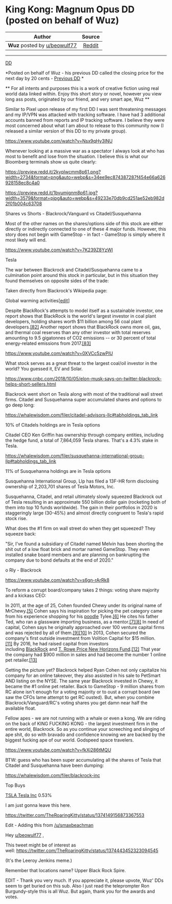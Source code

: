 King Kong: Magnum Opus DD (posted on behalf of Wuz)
===================================================

| Author       | Source       | 
| :-------------: |:-------------:|
|  **Wuz** posted by [u/beowulf77](https://www.reddit.com/user/beowulf77/) | [Reddit](https://www.reddit.com/r/GME/comments/md89wg/king_kong_magnum_opus_dd_posted_on_behalf_of_wuz/) | 

---

[DD](https://www.reddit.com/r/GME/search?q=flair_name%3A%22DD%22&restrict_sr=1)

*Posted on behalf of Wuz - his previous DD called the closing price for the next day by 20 cents - [Previous DD](https://www.reddit.com/r/GME/comments/m8swj1/not_all_sells_are_enemies_victory_lap_edition/) *

** For all intents and purposes this is a work of creative fiction using real world data linked within. Enjoy this short story or novel, however you view long ass posts, originated by our friend, and very smart ape, Wuz **

Similar to Pixel upon release of my first DD I was sent threatening messages and my IP/VPN was attacked with tracking software. I have had 3 additional accounts banned from reports and IP tracking software. I believe they were most concerned about what I am about to release to this community now (I released a similar version of this DD to my private group).

<https://www.youtube.com/watch?v=Nsx9qHy3INU>

Whenever looking at a massive war as a spectator I always look at who has most to benefit and lose from the situation. I believe this is what our Bloomberg terminals show us quite clearly:

<https://preview.redd.it/2kyplwcmm8p61.png?width=2734&format=png&auto=webp&s=34ee9ec874387287f454e66a626928158ec8c4a0>

<https://preview.redd.it/1bvumjgnm8p61.jpg?width=3579&format=pjpg&auto=webp&s=49233e70db9cd251ae52eb982d2f01b004c63708>

Shares vs Shorts - Blackrock/Vanguard vs Citadel/Susquehanna

Most of the other names on the shares/options side of this stock are either directly or indirectly connected to one of these 4 major funds. However, this story does not begin with GameStop - in fact - GameStop is simply where it most likely will end.

<https://www.youtube.com/watch?v=7K239Z8YzWI>

Tesla

The war between Blackrock and Citadel/Susquehanna came to a culmination point around this stock in particular, but in this situation they found themselves on opposite sides of the trade:

Taken directly from Blackrock's Wikipedia page:

Global warming activities[[edit](https://en.wikipedia.org/w/index.php?title=BlackRock&action=edit&section=12)]

Despite BlackRock's attempts to model itself as a sustainable investor, one report shows that BlackRock is the world's largest investor in coal plant developers, holding shares worth $11 billion among 56 coal plant developers.[[82]](https://en.wikipedia.org/wiki/BlackRock#cite_note-82) Another report shows that BlackRock owns more oil, gas, and thermal coal reserves than any other investor with total reserves amounting to 9.5 gigatonnes of CO2 emissions -- or 30 percent of total energy-related emissions from 2017.[[83]](https://en.wikipedia.org/wiki/BlackRock#cite_note-83)

<https://www.youtube.com/watch?v=0XVCc5zwPlU>

What stock serves as a great threat to the largest coal/oil investor in the world? You guessed it, EV and Solar.

<https://www.cnbc.com/2018/10/05/elon-musk-says-on-twitter-blackrock-helps-short-sellers.html>

Blackrock went short on Tesla along with most of the traditional wall street firms. Citadel and Susquehanna super accumulated shares and options to go deep long:

<https://whalewisdom.com/filer/citadel-advisors-llc#tabholdings_tab_link>

10% of Citadels holdings are in Tesla options

Citadel CEO Ken Griffin has ownership through company entities, including the hedge fund, a total of 7,864,059 Tesla shares. That's a 4.3% stake in Tesla.

<https://whalewisdom.com/filer/susquehanna-international-group-llp#tabholdings_tab_link>

11% of Susquehanna holdings are in Tesla options

Susquehanna International Group, Llp has filed a 13F-HR form disclosing ownership of 2,203,701 shares of Tesla Motors, Inc.

Susquehanna, Citadel, and retail ultimately slowly squeezed Blackrock out of Tesla resulting in an approximate 550 billion dollar gain (rocketing both of them into top 10 funds worldwide). The gain in their portfolios in 2020 is staggeringly large (30-45%) and almost directly congruent to Tesla's rapid stock rise.

What does the #1 firm on wall street do when they get squeezed? They squeeze back:

"Sir, I've found a subsidiary of Citadel named Melvin has been shorting the shit out of a low float brick and mortar named GameStop. They even installed snake board members and are planning on bankrupting the company due to bond defaults at the end of 2020."

o Rly - Blackrock

<https://www.youtube.com/watch?v=s6gn-rArRk8>

To reform a corrupt board/company takes 2 things: voting share majority and a kickass CEO:

In 2011, at the age of 25, Cohen founded Chewy under its original name of MrChewy.[[5]](https://en.wikipedia.org/wiki/Ryan_Cohen#cite_note-lima-5) Cohen says his inspiration for picking the pet category came from his experience shopping for his [poodle](https://en.wikipedia.org/wiki/Poodle) Tylee.[[6]](https://en.wikipedia.org/wiki/Ryan_Cohen#cite_note-forbes-6) He cites his father Ted, who ran a glassware importing business, as a mentor.[[7]](https://en.wikipedia.org/wiki/Ryan_Cohen#cite_note-verdon-7)[[8]](https://en.wikipedia.org/wiki/Ryan_Cohen#cite_note-rcohen-8) In need of capital, Cohen says he originally approached over 100 venture capital firms and was rejected by all of them.[[9]](https://en.wikipedia.org/wiki/Ryan_Cohen#cite_note-adams-9)[[10]](https://en.wikipedia.org/wiki/Ryan_Cohen#cite_note-dahlberg2-10) In 2013, Cohen secured the company's first outside investment from Volition Capital for $15 million.[[11]](https://en.wikipedia.org/wiki/Ryan_Cohen#cite_note-cohen-11) By 2016, he had raised capital from investors including [BlackRock](https://en.wikipedia.org/wiki/BlackRock) and [T. Rowe Price New Horizons Fund](https://en.wikipedia.org/wiki/T._Rowe_Price).[[12]](https://en.wikipedia.org/wiki/Ryan_Cohen#cite_note-zaleski-12) That year the company had $900 million in sales and had become the number 1 online pet retailer.[[13]](https://en.wikipedia.org/wiki/Ryan_Cohen#cite_note-armental-13)

Getting the picture yet? Blackrock helped Ryan Cohen not only capitalize his company for an online takeover, they also assisted in his sale to PetSmart AND listing on the NYSE. The same year Blackrock invested in Chewy, it became the #1 online pet retailer. Back to GameStop - 9 million shares from RC alone isn't enough for a voting majority or to oust a corrupt board (we saw the CFOs lame attempt to get RC ousted). But, when you combine Blackrock/Vanguard/RC's voting shares you get damn near half the available float.

Fellow apes - we are not running with a whale or even a kong. We are riding on the back of KING FUCKING KONG - the largest investment firm in the entire world, Blackrock. So as you continue your screeching and slinging of ape shit, do so with bravado and confidence knowing we are backed by the biggest fucking ape of our world. Godspeed space travelers.

<https://www.youtube.com/watch?v=fkXi286tMQU>

BTW: guess who has been super accumulating all the shares of Tesla that Citadel and Susquehanna have been dumping:

<https://whalewisdom.com/filer/blackrock-inc>

Top Buys

[TSLA Tesla Inc](https://whalewisdom.com/stock/tsla) 0.53%

I am just gonna leave this here.

<https://twitter.com/TheRoaringKitty/status/1374149156873367553>

Edit - Adding this from [/u/smaxbeachman](https://www.reddit.com/u/smaxbeachman/)

Hey [u/beowulf77](https://www.reddit.com/u/beowulf77/) ,

This tweet might be of interest as well: <https://twitter.com/TheRoaringKitty/status/1374443452323094545>

(It's the Leeroy Jenkins meme.)

Remember that locations name? Upper Black Rock Spire.

EDIT - Thank you very much. If you appreciate it, please upvote, Wuz' DDs seem to get buried on this sub. Also I just read the teleprompter Ron Burgundy-style this is all Wuz. But again, thank you for the awards and votes.
